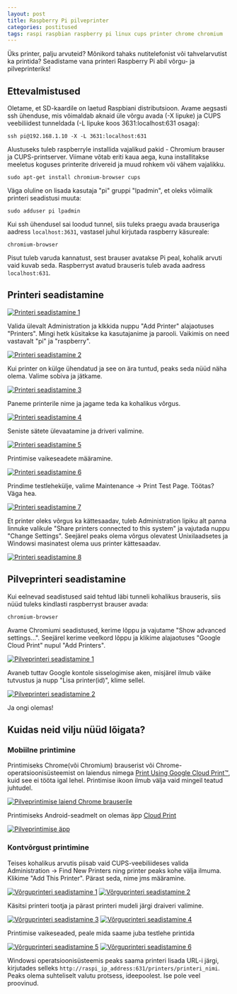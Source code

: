 ```yaml
---
layout: post
title: Raspberry Pi pilveprinter
categories: postitused
tags: raspi raspbian raspberry pi linux cups printer chrome chromium
---
```


Üks printer, palju arvuteid? Mõnikord tahaks nutitelefonist või tahvelarvutist ka printida? Seadistame vana printeri Raspberry Pi abil võrgu- ja pilveprinteriks!


## Ettevalmistused

Oletame, et SD-kaardile on laetud Raspbiani distributsioon. Avame aegsasti ssh ühenduse, mis võimaldab aknaid üle võrgu avada (-X lipuke) ja CUPS veebiliidest tunneldada (-L lipuke koos 3631:localhost:631 osaga):

    ssh pi@192.168.1.10 -X -L 3631:localhost:631

Alustuseks tuleb raspberryle installida vajalikud pakid - Chromium brauser ja CUPS-printserver. Viimane võtab eriti kaua aega, kuna installitakse meeletus koguses printerite drivereid ja muud rohkem või vähem vajalikku.

    sudo apt-get install chromium-browser cups

Väga oluline on lisada kasutaja "pi" gruppi "lpadmin", et oleks võimalik printeri seadistusi muuta:

    sudo adduser pi lpadmin

Kui ssh ühendusel sai loodud tunnel, siis tuleks praegu avada brauseriga aadress `localhost:3631`, vastasel juhul kirjutada raspberry käsureale:

    chromium-browser

Pisut tuleb varuda kannatust, sest brauser avatakse Pi peal, kohalik arvuti vaid kuvab seda. Raspberryst avatud brauseris tuleb avada aadress `localhost:631`.


## Printeri seadistamine

[![Printeri seadistamine 1](p-cups1.png)](cups1.png)

Valida ülevalt Administration ja klkkida nuppu "Add Printer" alajaotuses "Printers". Mingi hetk küsitakse ka kasutajanime ja parooli. Vaikimis on need vastavalt "pi" ja "raspberry".

[![Printeri seadistamine 2](p-cups2.png)](cups2.png)

Kui printer on külge ühendatud ja see on ära tuntud, peaks seda nüüd näha olema. Valime sobiva ja jätkame.

[![Printeri seadistamine 3](p-cups3.png)](cups3.png)

Paneme printerile nime ja jagame teda ka kohalikus võrgus.

[![Printeri seadistamine 4](p-cups4.png)](cups4.png)

Seniste sätete ülevaatamine ja driveri valimine.

[![Printeri seadistamine 5](p-cups5.png)](cups5.png)

Printimise vaikeseadete määramine.

[![Printeri seadistamine 6](p-cups6.png)](cups6.png)

Prindime testlehekülje, valime Maintenance -> Print Test Page. Töötas? Väga hea.

[![Printeri seadistamine 7](p-cups7.png)](cups7.png)

Et printer oleks võrgus ka kättesaadav, tuleb Administration lipiku alt panna linnuke valikule "Share printers connected to this system" ja vajutada nuppu "Change Settings". Seejärel peaks olema võrgus olevatest Unixilaadsetes ja Windowsi masinatest olema uus printer kättesaadav.

[![Printeri seadistamine 8](p-cups8.png)](cups8.png)


## Pilveprinteri seadistamine

Kui eelnevad seadistused said tehtud läbi tunneli kohalikus brauseris, siis nüüd tuleks kindlasti raspberryst brauser avada:

    chromium-browser

Avame Chromiumi seadistused, kerime lõppu ja vajutame "Show advanced settings...". Seejärel kerime veelkord lõppu ja klikime alajaotuses "Google Cloud Print" nupul "Add Printers".

[![Pilveprinteri seadistamine 1](p-pilveprinter1.png)](pilveprinter1.png)

Avaneb tuttav Google kontole sisselogimise aken, misjärel ilmub väike tutvustus ja nupp "Lisa printer(id)", klime sellel.

[![Pilveprinteri seadistamine 2](p-pilveprinter2.png)](pilveprinter2.png)

Ja ongi olemas!


## Kuidas neid vilju nüüd lõigata?

### Mobiilne printimine

Printimiseks Chrome(või Chromium) brauserist või Chrome-operatsioonisüsteemist on laiendus nimega [Print Using Google Cloud Print™](https://chrome.google.com/webstore/detail/print-using-google-cloud/ffaifmgpcdjedlffbhenaloimajbdkfg), kuid see ei tööta igal lehel. Printimise ikoon ilmub välja vaid mingeil teatud juhtudel.

[![Pilveprintimise laiend Chrome brauserile](p-google-cloud-print-laiend.png)](google-cloud-print-laiend.png)

Printimiseks Android-seadmelt on olemas äpp [Cloud Print](https://play.google.com/store/apps/details?id=com.google.android.apps.cloudprint)

[![Pilveprintimise äpp](p-google-cloud-print-app.png)](google-cloud-print-app.png)

### Kontvõrgust printimine

Teises kohalikus arvutis piisab vaid CUPS-veebiliideses valida Administration -> Find New Printers ning printer peaks kohe välja ilmuma. Klikime "Add This Printer". Pärast seda, nime jms määramine.

[![Võrguprinteri seadistamine 1](p-vorguprinter1.png)](vorguprinter1.png)
[![Võrguprinteri seadistamine 2](p-vorguprinter2.png)](vorguprinter2.png)

Käsitsi printeri tootja ja pärast printeri mudeli järgi draiveri valimine.

[![Võrguprinteri seadistamine 3](p-vorguprinter3.png)](vorguprinter3.png)
[![Võrguprinteri seadistamine 4](p-vorguprinter4.png)](vorguprinter4.png)

Printimise vaikeseaded, peale mida saame juba testlehe printida

[![Võrguprinteri seadistamine 5](p-vorguprinter5.png)](vorguprinter5.png)
[![Võrguprinteri seadistamine 6](p-vorguprinter6.png)](vorguprinter6.png)

Windowsi operatsioonisüsteemis peaks saama printeri lisada URL-i järgi, kirjutades selleks `http://raspi_ip_address:631/printers/printeri_nimi`. Peaks olema suhteliselt valutu protsess, ideepoolest. Ise pole veel proovinud.
